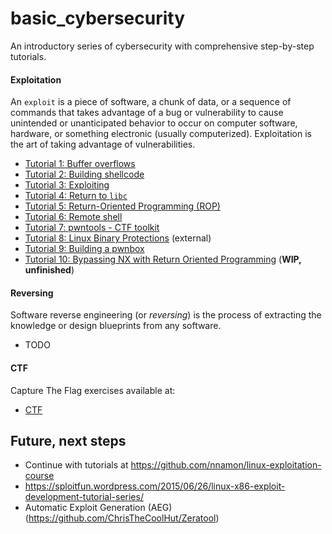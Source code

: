 # basic_cybersecurity
An introductory series of cybersecurity with comprehensive step-by-step tutorials.

#### Exploitation
An `exploit` is a piece of software, a chunk of data, or a sequence of commands that takes advantage of a bug or vulnerability to cause unintended or unanticipated behavior to occur on computer software, hardware, or something electronic (usually computerized). Exploitation is the art of taking advantage of vulnerabilities.
- [Tutorial 1: Buffer overflows](tutorial1/)
- [Tutorial 2: Building shellcode](tutorial2/)
- [Tutorial 3: Exploiting](tutorial3/)
- [Tutorial 4: Return to `libc`](tutorial4/)
- [Tutorial 5: Return-Oriented Programming (ROP)](tutorial5/)
- [Tutorial 6: Remote shell](tutorial6/)
- [Tutorial 7: pwntools - CTF toolkit](tutorial7/)
- [Tutorial 8: Linux Binary Protections](https://github.com/nnamon/linux-exploitation-course/blob/master/lessons/5_protections/lessonplan.md) (external)
- [Tutorial 9: Building a pwnbox](tutorial9/)
- [Tutorial 10: Bypassing NX with Return Oriented Programming](tutorial10/) (**WIP, unfinished**)

#### Reversing
Software reverse engineering (or *reversing*) is the process of extracting the knowledge or design blueprints from any software.
- TODO

#### CTF
Capture The Flag exercises available at:
- [CTF](CTF/)

## Future, next steps
- Continue with tutorials at https://github.com/nnamon/linux-exploitation-course
- https://sploitfun.wordpress.com/2015/06/26/linux-x86-exploit-development-tutorial-series/
- Automatic Exploit Generation (AEG) (https://github.com/ChrisTheCoolHut/Zeratool)
